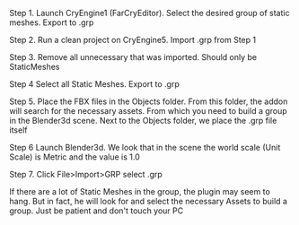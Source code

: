 Step 1. Launch CryEngine1 (FarCryEditor). Select the desired group of static meshes. Export to .grp

Step 2. Run a clean project on CryEngine5. Import .grp from Step 1

Step 3. Remove all unnecessary that was imported. Should only be StaticMeshes

Step 4 Select all Static Meshes. Export to .grp

Step 5. Place the FBX files in the Objects folder. From this folder, the addon will search for the necessary assets. From which you need to build a group in the Blender3d scene. Next to the Objects folder, we place the .grp file itself

Step 6 Launch Blender3d. We look that in the scene the world scale (Unit Scale) is Metric and the value is 1.0

Step 7. Click File>Import>GRP select .grp

If there are a lot of Static Meshes in the group, the plugin may seem to hang. But in fact, he will look for and select the necessary Assets to build a group. Just be patient and don't touch your PC
